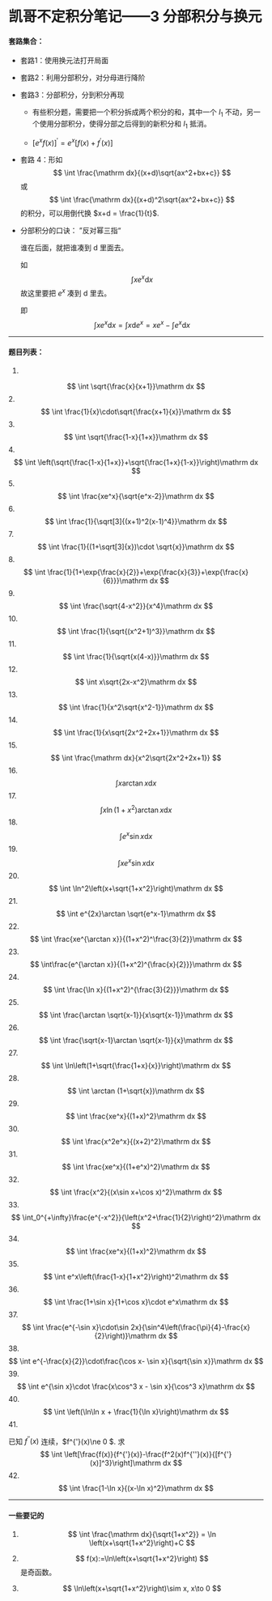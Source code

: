 # 凯哥不定积分笔记——3 分部积分与换元

#### 套路集合：

* 套路1：使用换元法打开局面

* 套路2：利用分部积分，对分母进行降阶

* 套路3：分部积分，分到积分再现

  * 有些积分题，需要把一个积分拆成两个积分的和，其中一个 $I_1$ 不动，另一个使用分部积分，使得分部之后得到的新积分和 $I_1$ 抵消。

  * $\left[e^xf(x)\right]^{'} = e^x\left[f(x)+f^{'}(x)\right]$

* 套路 4：形如 
  $$
  \int \frac{\mathrm dx}{(x+d)\sqrt{ax^2+bx+c}}
  $$
  或
  $$
  \int \frac{\mathrm dx}{(x+d)^2\sqrt{ax^2+bx+c}}
  $$
  的积分，可以用倒代换 $x+d = \frac{1}{t}$.

* 分部积分的口诀： ”反对幂三指“ 

  谁在后面，就把谁凑到 $\mathrm d$ 里面去。

  如
  $$
  \int xe^x\mathrm dx
  $$
  故这里要把 $e^x$ 凑到  $\mathrm d$ 里去。

  即
  $$
  \int xe^x\mathrm dx = \int x\mathrm de^x = xe^x-\int e^x \mathrm dx
  $$
  

----

#### 题目列表：

1.
$$
\int \sqrt{\frac{x}{x+1}}\mathrm dx
$$
2.
$$
\int \frac{1}{x}\cdot\sqrt{\frac{x+1}{x}}\mathrm dx
$$
3.
$$
\int \sqrt{\frac{1-x}{1+x}}\mathrm dx
$$
4.
$$
\int \left(\sqrt{\frac{1-x}{1+x}}+\sqrt{\frac{1+x}{1-x}}\right)\mathrm dx
$$
5.
$$
\int \frac{xe^x}{\sqrt{e^x-2}}\mathrm dx
$$
6.
$$
\int \frac{1}{\sqrt[3]{(x+1)^2(x-1)^4}}\mathrm dx
$$
7.
$$
\int \frac{1}{(1+\sqrt[3]{x})\cdot \sqrt{x}}\mathrm dx
$$
8.
$$
\int \frac{1}{1+\exp{\frac{x}{2}}+\exp{\frac{x}{3}}+\exp{\frac{x}{6}}}\mathrm dx
$$
9.
$$
\int \frac{\sqrt{4-x^2}}{x^4}\mathrm dx
$$
10.
$$
\int \frac{1}{\sqrt{(x^2+1)^3}}\mathrm dx
$$
11.
$$
\int \frac{1}{\sqrt{x(4-x)}}\mathrm dx
$$
12.
$$
\int x\sqrt{2x-x^2}\mathrm dx
$$
13.
$$
\int \frac{1}{x^2\sqrt{x^2-1}}\mathrm dx
$$
14.
$$
\int \frac{1}{x\sqrt{2x^2+2x+1}}\mathrm dx
$$
15.
$$
\int \frac{\mathrm dx}{x^2\sqrt{2x^2+2x+1}}
$$
16.
$$
\int x\arctan x \mathrm dx
$$
17.
$$
\int x\ln(1+x^2)\arctan x \mathrm dx
$$
18.
$$
\int e^x\sin x\mathrm dx
$$
19.
$$
\int xe^x\sin x\mathrm dx
$$
20.
$$
\int \ln^2\left(x+\sqrt{1+x^2}\right)\mathrm dx
$$
21.
$$
\int e^{2x}\arctan \sqrt{e^x-1}\mathrm dx
$$
22.
$$
\int \frac{xe^{\arctan x}}{(1+x^2)^\frac{3}{2}}\mathrm dx
$$
23.
$$
\int\frac{e^{\arctan x}}{(1+x^2)^{\frac{x}{2}}}\mathrm dx
$$
24.
$$
\int \frac{\ln x}{(1+x^2)^{\frac{3}{2}}}\mathrm dx
$$
25.
$$
\int \frac{\arctan \sqrt{x-1}}{x\sqrt{x-1}}\mathrm dx
$$
26.
$$
\int \frac{\sqrt{x-1}\arctan \sqrt{x-1}}{x}\mathrm dx
$$
27.
$$
\int \ln\left(1+\sqrt{\frac{1+x}{x}}\right)\mathrm dx
$$
28.
$$
\int \arctan (1+\sqrt{x})\mathrm dx
$$
29.
$$
\int \frac{xe^x}{(1+x)^2}\mathrm dx
$$
30.
$$
\int \frac{x^2e^x}{(x+2)^2}\mathrm dx
$$
31.
$$
\int \frac{xe^x}{(1+e^x)^2}\mathrm dx
$$
32.
$$
\int \frac{x^2}{(x\sin x+\cos x)^2}\mathrm dx
$$
33.
$$
\int_0^{+\infty}\frac{e^{-x^2}}{\left(x^2+\frac{1}{2}\right)^2}\mathrm dx
$$
34.
$$
\int \frac{xe^x}{(1+x)^2}\mathrm dx
$$
35.
$$
\int e^x\left(\frac{1-x}{1+x^2}\right)^2\mathrm dx
$$
36.
$$
\int \frac{1+\sin x}{1+\cos x}\cdot e^x\mathrm dx
$$
37.
$$
\int \frac{e^{-\sin x}\cdot\sin 2x}{\sin^4\left(\frac{\pi}{4}-\frac{x}{2}\right)}\mathrm dx
$$
38.
$$
\int e^{-\frac{x}{2}}\cdot\frac{\cos x- \sin x}{\sqrt{\sin x}}\mathrm dx
$$
39.
$$
\int e^{\sin x}\cdot \frac{x\cos^3 x - \sin x}{\cos^3 x}\mathrm dx
$$
40.
$$
\int \left(\ln\ln x + \frac{1}{\ln x}\right)\mathrm dx
$$
41.

已知 $f^{''}(x)$ 连续，$f^{'}(x)\ne 0 $. 求 
$$
\int \left[\frac{f(x)}{f^{'}(x)}-\frac{f^2(x)f^{''}(x)}{[f^{'}(x)]^3}\right]\mathrm dx
$$
42.
$$
\int \frac{1-\ln x}{(x-\ln x)^2}\mathrm dx
$$

----

#### 一些要记的

1. 
   $$
   \int \frac{\mathrm dx}{\sqrt{1+x^2}} = \ln \left(x+\sqrt{1+x^2}\right)+C
   $$

2. 
   $$
   f(x):=\ln\left(x+\sqrt{1+x^2}\right)
   $$
   是奇函数。

3. 
   $$
   \ln\left(x+\sqrt{1+x^2}\right)\sim x, x\to 0
   $$
   